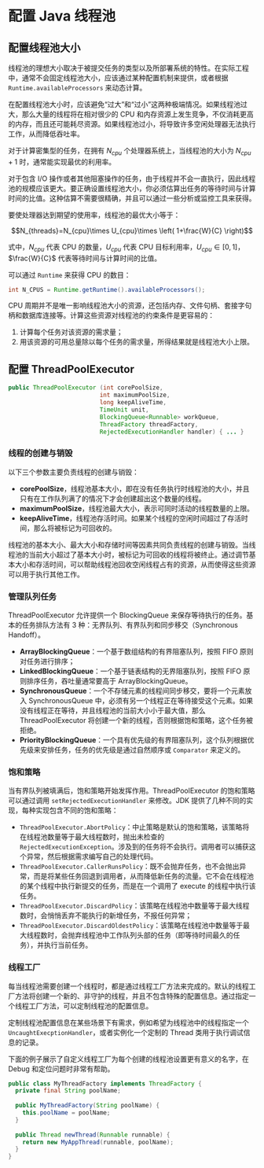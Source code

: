 # 配置 Java 线程池


## 配置线程池大小

线程池的理想大小取决于被提交任务的类型以及所部署系统的特性。在实际工程中，通常不会固定线程池大小，应该通过某种配置机制来提供，或者根据  `Runtime.availableProcessors` 来动态计算。

在配置线程池大小时，应该避免“过大”和“过小”这两种极端情况。如果线程池过大，那么大量的线程将在相对很少的 CPU 和内存资源上发生竞争，不仅消耗更高的内存，而且还可能耗尽资源。如果线程池过小，将导致许多空闲处理器无法执行工作，从而降低吞吐率。

对于计算密集型的任务，在拥有 $N_{cpu}$ 个处理器系统上，当线程池的大小为 $N_{cpu}+1$ 时，通常能实现最优的利用率。

对于包含 I/O 操作或者其他阻塞操作的任务，由于线程并不会一直执行，因此线程池的规模应该更大。要正确设置线程池大小，你必须估算出任务的等待时间与计算时间的比值。这种估算不需要很精确，并且可以通过一些分析或监控工具来获得。

要使处理器达到期望的使用率，线程池的最优大小等于：

$$N_{threads}=N_{cpu}\times U_{cpu}\times \left( 1+\frac{W}{C} \right)$$

式中，$N_{cpu}$ 代表 CPU 的数量，$U_{cpu}$ 代表 CPU 目标利用率，$U_{cpu}\in [0,1]$，$\frac{W}{C}$ 代表等待时间与计算时间的比值。

可以通过 `Runtime` 来获得 CPU 的数目：

```java
int N_CPUS = Runtime.getRuntime().availableProcessors();
```

CPU 周期并不是唯一影响线程池大小的资源，还包括内存、文件句柄、套接字句柄和数据库连接等。计算这些资源对线程池的约束条件是更容易的：

1. 计算每个任务对该资源的需求量；
2. 用该资源的可用总量除以每个任务的需求量，所得结果就是线程池大小上限。

## 配置 ThreadPoolExecutor

```java
public ThreadPoolExecutor (int corePoolSize,
                          int maximumPoolSize,
                          long keepAliveTime,
                          TimeUnit unit,
                          BlockingQueue<Runnable> workQueue,
                          ThreadFactory threadFactory,
                          RejectedExecutionHandler handler) { ... }
```

### 线程的创建与销毁

以下三个参数主要负责线程的创建与销毁：

* **corePoolSize**，线程池基本大小，即在没有任务执行时线程池的大小，并且只有在工作队列满了的情况下才会创建超出这个数量的线程。
* **maximumPoolSize**，线程池最大大小，表示可同时活动的线程数量的上限。
* **keepAliveTime**，线程池存活时间。如果某个线程的空闲时间超过了存活时间，那么将被标记为可回收的。

线程池的基本大小、最大大小和存储时间等因素共同负责线程的创建与销毁。当线程池的当前大小超过了基本大小时，被标记为可回收的线程将被终止。通过调节基本大小和存活时间，可以帮助线程池回收空闲线程占有的资源，从而使得这些资源可以用于执行其他工作。

### 管理队列任务

ThreadPoolExecutor 允许提供一个 BlockingQueue 来保存等待执行的任务。基本的任务排队方法有 3 种：无界队列、有界队列和同步移交（Synchronous Handoff）。

* **ArrayBlockingQueue**：一个基于数组结构的有界阻塞队列，按照 FIFO 原则对任务进行排序；
* **LinkedBlockingQueue**：一个基于链表结构的无界阻塞队列，按照 FIFO 原则排序任务，吞吐量通常要高于 ArrayBlockingQueue。
* **SynchronousQueue**：一个不存储元素的线程间同步移交，要将一个元素放入 SynchronousQueue 中，必须有另一个线程正在等待接受这个元素。如果没有线程正在等待，并且线程池的当前大小小于最大值，那么 ThreadPoolExecutor 将创建一个新的线程，否则根据饱和策略，这个任务被拒绝。
* **PriorityBlockingQueue**：一个具有优先级的有界阻塞队列，这个队列根据优先级来安排任务，任务的优先级是通过自然顺序或 `Comparator` 来定义的。

### 饱和策略

当有界队列被填满后，饱和策略开始发挥作用。ThreadPoolExecutor 的饱和策略可以通过调用 `setRejectedExecutionHandler` 来修改。JDK 提供了几种不同的实现，每种实现包含不同的饱和策略：

* `ThreadPoolExecutor.AbortPolicy`：中止策略是默认的饱和策略，该策略将在线程池数量等于最大线程数时，抛出未检查的 `RejectedExecutionException`。涉及到的任务将不会执行。调用者可以捕获这个异常，然后根据需求编写自己的处理代码。
* `ThreadPoolExecutor.CallerRunsPolicy`：既不会抛弃任务，也不会抛出异常，而是将某些任务回退到调用者，从而降低新任务的流量。它不会在线程池的某个线程中执行新提交的任务，而是在一个调用了 execute 的线程中执行该任务。
* `ThreadPoolExecutor.DiscardPolicy`：该策略在线程池中数量等于最大线程数时，会悄悄丢弃不能执行的新增任务，不报任何异常；
* `ThreadPoolExecutor.DiscardOldestPolicy`：该策略在线程池中数量等于最大线程数时，会抛弃线程池中工作队列头部的任务（即等待时间最久的任务），并执行当前任务。

### 线程工厂

每当线程池需要创建一个线程时，都是通过线程工厂方法来完成的。默认的线程工厂方法将创建一个新的、非守护的线程，并且不包含特殊的配置信息。通过指定一个线程工厂方法，可以定制线程池的配置信息。

定制线程池配置信息在某些场景下有需求，例如希望为线程池中的线程指定一个 `UncaughtExecptionHandler`，或者实例化一个定制的 Thread 类用于执行调试信息的记录。

下面的例子展示了自定义线程工厂为每个创建的线程池设置更有意义的名字，在 Debug 和定位问题时非常有帮助。

```java
public class MyThreadFactory implements ThreadFactory {
  private final String poolName;
  
  public MyThreadFactory(String poolName) {
    this.poolName = poolName;
  }
  
  public Thread newThread(Runnable runnable) {
    return new MyAppThread(runnable, poolName);
  }
}
```
